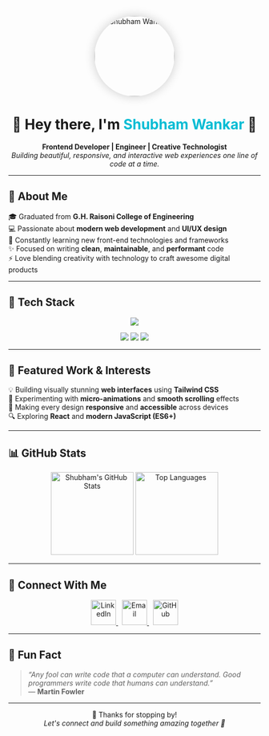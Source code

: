 <!-- Profile Header -->
<p align="center">
  <img src="./profile.jpg" alt="Shubham Wankar" width="160" style="border-radius: 50%; box-shadow: 0 0 20px rgba(0,0,0,0.2);" />
</p>

<h1 align="center">
  🌟 Hey there, I'm <span style="color:#00bcd4;">Shubham Wankar</span> 👋  
</h1>

<p align="center">
  <b>Frontend Developer | Engineer | Creative Technologist</b><br>
  <i>Building beautiful, responsive, and interactive web experiences one line of code at a time.</i>
</p>

---

## 🚀 About Me

🎓 Graduated from **G.H. Raisoni College of Engineering**  
💻 Passionate about **modern web development** and **UI/UX design**  
🌱 Constantly learning new front-end technologies and frameworks  
✨ Focused on writing **clean**, **maintainable**, and **performant** code  
⚡ Love blending creativity with technology to craft awesome digital products  

---

## 🧠 Tech Stack  

<p align="center">
  <img src="https://skillicons.dev/icons?i=html,css,javascript,bootstrap,tailwind,git,github,vscode" />
</p>

<p align="center">
  <img src="https://img.shields.io/badge/Frontend-Expert-blue?style=for-the-badge&logo=html5&logoColor=white"/>
  <img src="https://img.shields.io/badge/Responsive%20Design-Passionate-orange?style=for-the-badge&logo=css3&logoColor=white"/>
  <img src="https://img.shields.io/badge/Clean%20Code-Advocate-success?style=for-the-badge&logo=javascript&logoColor=white"/>
</p>

---

## 🌈 Featured Work & Interests

💡 Building visually stunning **web interfaces** using **Tailwind CSS**  
🎨 Experimenting with **micro-animations** and **smooth scrolling** effects  
📱 Making every design **responsive** and **accessible** across devices  
🔍 Exploring **React** and **modern JavaScript (ES6+)**  

---

## 📊 GitHub Stats

<p align="center">
  <img src="https://github-readme-stats.vercel.app/api?username=shubhamwankar&show_icons=true&theme=radical" alt="Shubham's GitHub Stats" height="165"/>
  <img src="https://github-readme-stats.vercel.app/api/top-langs/?username=shubhamwankar&layout=compact&theme=radical" alt="Top Languages" height="165"/>
</p>

---

## 🤝 Connect With Me  

<p align="center">
  <a href="https://linkedin.com/in/your-linkedin-profile" target="_blank">
    <img src="https://skillicons.dev/icons?i=linkedin" alt="LinkedIn" width="50"/>
  </a>
  &nbsp;
  <a href="mailto:yourname@example.com">
    <img src="https://skillicons.dev/icons?i=gmail" alt="Email" width="50"/>
  </a>
  &nbsp;
  <a href="https://github.com/shubhamwankar" target="_blank">
    <img src="https://skillicons.dev/icons?i=github" alt="GitHub" width="50"/>
  </a>
</p>

---

## 💬 Fun Fact  
> _“Any fool can write code that a computer can understand. Good programmers write code that humans can understand.”_  
> — **Martin Fowler**

---

<p align="center">
  🌟 Thanks for stopping by!  
  <br>
  <i>Let's connect and build something amazing together 🚀</i>
</p>
